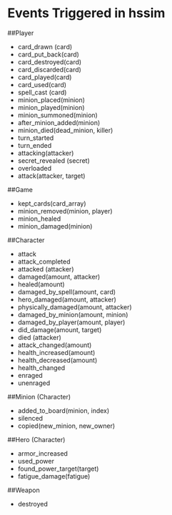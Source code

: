 Events Triggered in hssim
=========================

##Player

 * card_drawn (card)
 * card_put_back(card)
 * card_destroyed(card)
 * card_discarded(card)
 * card_played(card)
 * card_used(card)
 * spell_cast (card)
 * minion_placed(minion)
 * minion_played(minion)
 * minion_summoned(minion)
 * after_minion_added(minion)
 * minion_died(dead_minion, killer)
 * turn_started
 * turn_ended
 * attacking(attacker)
 * secret_revealed (secret)
 * overloaded
 * attack(attacker, target)

##Game
 * kept_cards(card_array)
 * minion_removed(minion, player)
 * minion_healed
 * minion_damaged(minion)
 
##Character
 * attack
 * attack_completed
 * attacked (attacker)
 * damaged(amount, attacker)
 * healed(amount)
 * damaged_by_spell(amount, card)
 * hero_damaged(amount, attacker)
 * physically_damaged(amount, attacker)
 * damaged_by_minion(amount, minion)
 * damaged_by_player(amount, player)
 * did_damage(amount, target)
 * died (attacker)
 * attack_changed(amount)
 * health_increased(amount)
 * health_decreased(amount)
 * health_changed
 * enraged
 * unenraged
 
##Minion (Character)
 * added_to_board(minion, index)
 * silenced
 * copied(new_minion, new_owner)

 
##Hero (Character)
 * armor_increased
 * used_power
 * found_power_target(target)
 * fatigue_damage(fatigue)
 
##Weapon
 * destroyed